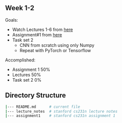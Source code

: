 ## Week 1-2

Goals:
- Watch Lectures 1-6 from [here](https://cs231n.stanford.edu/2017/syllabus.html) 
- Assignment#1 from [here](https://cs231n.github.io/assignments2024/assignment1/)
- Task set 2
  - CNN from scratch using only Numpy
  - Repeat with PyTorch or Tensorflow

Accomplished:
- Assignment 1 50%
- Lectures 50%
- Task set 2 0%

## Directory Structure

```bash
|--- README.md      # current file
|--- lecture_notes  # stanford cs231n lecture notes
|--- assignment1    # stanford cs231n assignment 1
```
